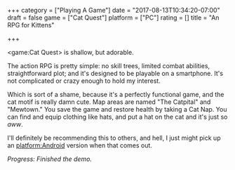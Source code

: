 +++
category = ["Playing A Game"]
date = "2017-08-13T10:34:20-07:00"
draft = false
game = ["Cat Quest"]
platform = ["PC"]
rating = []
title = "An RPG for Kittens"

+++

<game:Cat Quest> is shallow, but adorable.

The action RPG is pretty simple: no skill trees, limited combat abilities, straightforward plot; and it's designed to be playable on a smartphone.  It's not complicated or crazy enough to hold my interest.

Which is sort of a shame, because it's a perfectly functional game, and the cat motif is really damn cute.  Map areas are named "The Catpital" and "Mewtown."  You save the game and restore health by taking a Cat Nap.  You can find and equip clothing like hats, and put a hat on the cat and it's just so <i>aww</i>.

I'll definitely be recommending this to others, and hell, I just might pick up an <platform:Android> version when that comes out.

<i>Progress: Finished the demo.</i>
